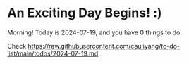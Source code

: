 # An Exciting Day Begins! :)

Morning! Today is 2024-07-19, and you have 0 things to do.

Check https://raw.githubusercontent.com/cauliyang/to-do-list/main/todos/2024-07-19.md